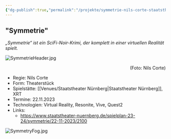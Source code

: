 ```yaml
---
{"dg-publish":true,"permalink":"/projekte/symmetrie-nils-corte-staatstheater-nuernberg/","created":"2025-05-25T12:48:37.263+02:00","updated":"2025-05-25T13:32:31.988+02:00"}
---
```


## "Symmetrie"

*„Symmetrie“ ist ein SciFi-Noir-Krimi, der komplett in einer virtuellen Realität spielt.*

![SymmetrieHeader.jpg](/img/user/Attachments/SymmetrieHeader.jpg)<div style="text-align: right;">(Foto: Nils Corte)</div>

- Regie: Nils Corte
- Form: Theaterstück
- Spielstätte: [[Venues/Staatstheater Nürnberg\|Staatstheater Nürnberg]], XRT
- Termine: 22.11.2023
- Technologien: Virtual Reality, Resonite, Vive, Quest2
- Links: 
	- https://www.staatstheater-nuernberg.de/spielplan-23-24/symmetrie/22-11-2023/2100


![SymmetryFog.jpg](/img/user/Attachments/SymmetryFog.jpg)

